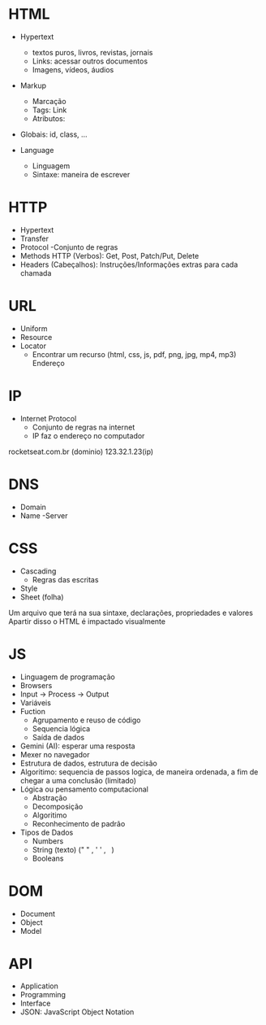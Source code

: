 # HTML

- Hypertext
    - textos puros, livros, revistas, jornais
    - Links: acessar outros documentos
    - Imagens, vídeos, áudios
- Markup
    - Marcação
    - Tags: <a> Link </a>
    - Atributos: <a href="https://rocketseat.com.br"></a>
    
- Globais: id, class, ...
- Language
    - Linguagem
    - Sintaxe: maneira de escrever

# HTTP

- Hypertext
- Transfer
- Protocol
    -Conjunto de regras
- Methods HTTP (Verbos): Get, Post, Patch/Put, Delete
- Headers (Cabeçalhos): Instruções/Informações extras para cada chamada

# URL

- Uniform
- Resource
- Locator
    - Encontrar um recurso (html, css, js, pdf, png, jpg, mp4, mp3)
Endereço


# IP

- Internet Protocol
    - Conjunto de regras na internet
    - IP faz o endereço no computador

rocketseat.com.br (dominio)
123.32.1.23(ip)

# DNS

- Domain
- Name
-Server

# CSS

- Cascading
    - Regras das escritas
- Style
- Sheet (folha)

Um arquivo que terá na sua sintaxe, declarações, propriedades e valores
Apartir disso o HTML é impactado visualmente

# JS

- Linguagem de programação
- Browsers
- Input -> Process -> Output
- Variáveis
- Fuction
  - Agrupamento e reuso de código
  - Sequencia lógica
  - Saída de dados
- Gemini (AI): esperar uma resposta
- Mexer no navegador
- Estrutura de dados, estrutura de decisão
- Algoritimo: sequencia de passos logica, de maneira ordenada, a fim de chegar a uma conclusão (limitado)
- Lógica ou pensamento computacional
  - Abstração
  - Decomposição
  - Algoritimo
  - Reconhecimento de padrão
- Tipos de Dados
  - Numbers
  - String (texto) (" " , ' ' , ` `)
  - Booleans
 
# DOM

 - Document
 - Object
 - Model

 # API

- Application
- Programming
- Interface
- JSON: JavaScript Object Notation